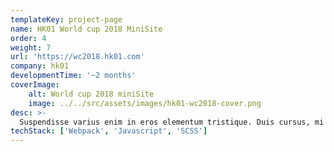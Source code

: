```yaml
---
templateKey: project-page
name: HK01 World cup 2018 MiniSite
order: 4
weight: 7
url: 'https://wc2018.hk01.com'
company: hk01
developmentTime: '~2 months'
coverImage:
    alt: World cup 2018 miniSite
    image: ../../src/assets/images/hk01-wc2018-cover.png
desc: >-
  Suspendisse varius enim in eros elementum tristique. Duis cursus, mi quis viverra ornare, eros dolor interdum nulla.
techStack: ['Webpack', 'Javascript', 'SCSS']
---
```

